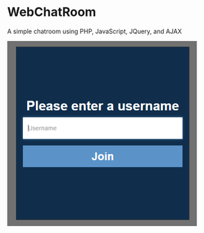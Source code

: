 # WebChatRoom
A simple chatroom using PHP, JavaScript, JQuery, and AJAX


![Login](images/login_screenshot.png)